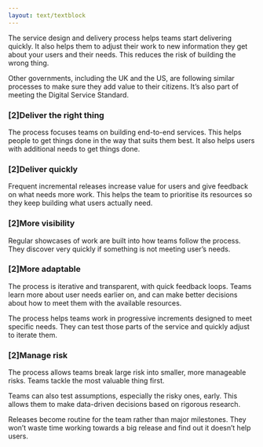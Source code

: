 ```yaml
---
layout: text/textblock
---
```


The service design and delivery process helps teams start delivering quickly. It also helps them to adjust their work to new information they get about your users and their needs. This reduces the risk of building the wrong thing.

Other governments, including the UK and the US, are following similar processes to make sure they add value to their citizens. It’s also part of meeting the Digital Service Standard.

### [2]Deliver the right thing
The process focuses teams on building end-to-end services. This helps people to get things done in the way that suits them best. It also helps users with additional needs to get things done.

### [2]Deliver quickly
Frequent incremental releases increase value for users and give feedback on what needs more work. This helps the team to prioritise its resources so they keep building what users actually need.

### [2]More visibility
Regular showcases of work are built into how teams follow the process. They discover very quickly if something is not meeting user’s needs.

### [2]More adaptable
The process is iterative and transparent, with quick feedback loops. Teams learn more about user needs earlier on, and can make better decisions about how to meet them with the available resources.

The process helps teams work in progressive increments designed to meet specific needs. They can test those parts of the service and quickly adjust to iterate them.

### [2]Manage risk
The process allows teams break large risk into smaller, more manageable risks. Teams tackle the most valuable thing first.

Teams can also test assumptions, especially the risky ones, early. This allows them to make data-driven decisions based on rigorous research.

Releases become routine for the team rather than major milestones. They won’t waste time working towards a big release and find out it doesn’t help users.
